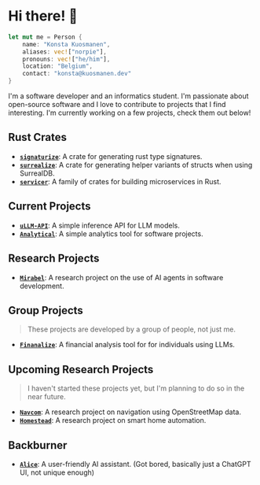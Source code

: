<!--
**norpie/norpie** is a ✨ _special_ ✨ repository because its `README.md` (this file) appears on your GitHub profile.

Here are some ideas to get you started:

- 🔭 I’m currently working on ...
- 🌱 I’m currently learning ...
- 👯 I’m looking to collaborate on ...
- 🤔 I’m looking for help with ...
- 💬 Ask me about ...
- 📫 How to reach me: ...
- 😄 Pronouns: ...
- ⚡ Fun fact: ...
-->

# Hi there! 👋

```rust
let mut me = Person {
    name: "Konsta Kuosmanen",
    aliases: vec!["norpie"],
    pronouns: vec!["he/him"],
    location: "Belgium",
    contact: "konsta@kuosmanen.dev"
}
```

I'm a software developer and an informatics student. I'm passionate about open-source software and I love to contribute to projects that I find interesting. I'm currently working on a few projects, check them out below!

## Rust Crates

- [**`signaturize`**](https://github.com/norpie/signaturize): A crate for generating rust type signatures.
- [**`surrealize`**](https://github.com/norpie/surrealize): A crate for generating helper variants of structs when using SurrealDB.
- [**`servicer`**](https://github.com/norpie/servicer): A family of crates for building microservices in Rust.

## Current Projects

- [**`uLLM-API`**](https://github.com/norpie/uLLM-API): A simple inference API for LLM models.
- [**`Analytical`**](https://github.com/norpie/analytical): A simple analytics tool for software projects.

## Research Projects

- [**`Mirabel`**](https://github.com/norpie/mirabel): A research project on the use of AI agents in software development.

## Group Projects

> These projects are developed by a group of people, not just me.

- [**`Finanalize`**](https://github.com/norpie/finanalize): A financial analysis tool for for individuals using LLMs.

## Upcoming Research Projects

> I haven't started these projects yet, but I'm planning to do so in the near future.

- [**`Navcom`**](https://github.com/norpie/navcom): A research project on navigation using OpenStreetMap data.
- [**`Homestead`**](https://github.com/norpie/homestead): A research project on smart home automation.
  
## Backburner

- [**`Alice`**](https://github.com/norpie/alice): A user-friendly AI assistant. (Got bored, basically just a ChatGPT UI, not unique enough)
